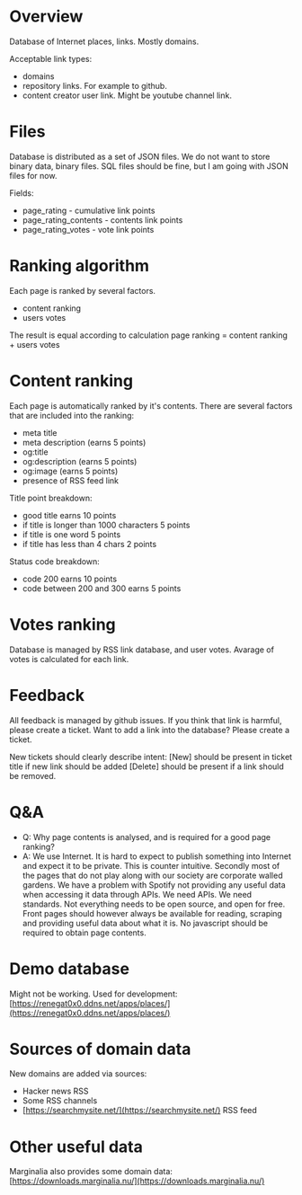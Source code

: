 # Overview

Database of Internet places, links. Mostly domains.

Acceptable link types:
 - domains
 - repository links. For example to github.
 - content creator user link. Might be youtube channel link.

# Files

Database is distributed as a set of JSON files. We do not want to store binary data, binary files. SQL files should be fine, but I am going with JSON files for now.

Fields:
 - page_rating - cumulative link points
 - page_rating_contents - contents link points
 - page_rating_votes - vote link points

# Ranking algorithm

Each page is ranked by several factors.

 - content ranking
 - users votes
 
The result is equal according to calculation
 page ranking = content ranking + users votes

# Content ranking

Each page is automatically ranked by it's contents. There are several factors that are included into the ranking:
 - meta title
 - meta description (earns 5 points)
 - og:title
 - og:description (earns 5 points)
 - og:image (earns 5 points)
 - presence of RSS feed link

 Title point breakdown:
 - good title earns 10 points
 - if title is longer than 1000 characters 5 points
 - if title is one word 5 points
 - if title has less than 4 chars 2 points

Status code breakdown:
 - code 200 earns 10 points
 - code between 200 and 300 earns 5 points

# Votes ranking

Database is managed by RSS link database, and user votes. Avarage of votes is calculated for each link.
 
# Feedback

All feedback is managed by github issues. If you think that link is harmful, please create a ticket. Want to add a link into the database? Please create a ticket.

New tickets should clearly describe intent: \[New\] should be present in ticket title if new link should be added \[Delete\] should be present if a link should be removed.

# Q&A

 - Q: Why page contents is analysed, and is required for a good page ranking?
 - A: We use Internet. It is hard to expect to publish something into Internet and expect it to be private. This is counter intuitive. Secondly most of the pages that do not play along with our society are corporate walled gardens. We have a problem with Spotify not providing any useful data when accessing it data through APIs. We need APIs. We need standards. Not everything needs to be open source, and open for free. Front pages should however always be available for reading, scraping and providing useful data about what it is. No javascript should be required to obtain page contents.

# Demo database

Might not be working. Used for development: [https://renegat0x0.ddns.net/apps/places/](https://renegat0x0.ddns.net/apps/places/)

# Sources of domain data

New domains are added via sources:
 - Hacker news RSS
 - Some RSS channels
 - [https://searchmysite.net/](https://searchmysite.net/) RSS feed

# Other useful data

Marginalia also provides some domain data: [https://downloads.marginalia.nu/](https://downloads.marginalia.nu/)
